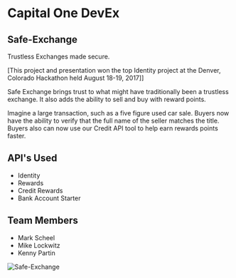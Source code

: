 # Capital One DevEx

## Safe-Exchange 
Trustless Exchanges made secure. 

[This project and presentation won the top Identity project at the Denver, Colorado Hackathon held August 18-19, 2017]]

Safe Exchange brings trust to what might have traditionally been a trustless exchange. It also adds the ability to sell and buy with reward points.

Imagine a large transaction, such as a five figure used car sale. Buyers now have the ability to verify that the full name of the seller matches the title. Buyers also can now use our Credit API tool to help earn rewards points faster.

## API's Used 
* Identity
* Rewards
* Credit Rewards
* Bank Account Starter

## Team Members
* Mark Scheel
* Mike Lockwitz
* Kenny Partin




![Safe-Exchange](https://i.imgur.com/Jmnnmzc.jpg)
